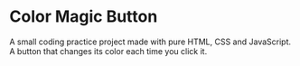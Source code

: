 # Color Magic Button
A small coding practice project made with pure HTML, CSS and JavaScript. A button that changes its color each time you click it.
